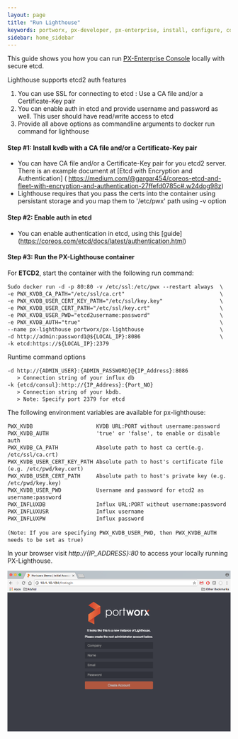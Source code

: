 ```yaml
---
layout: page
title: "Run Lighthouse"
keywords: portworx, px-developer, px-enterprise, install, configure, container, storage, lighthouse
sidebar: home_sidebar
---
```


This guide shows you how you can run [PX-Enterprise Console](http://lighthouse.portworx.com/) locally with secure etcd.

Lighthouse supports etcd2 auth features
1. You can use SSL for connecting to etcd : Use a CA file and/or a Certificate-Key pair
2. You can enable auth in etcd and provide username and password as well. This user should have read/write access to etcd
3. Provide all above options as commandline arguments to docker run command for lighthouse

#### Step #1: Install kvdb with a CA file and/or a Certificate-Key pair

* You can have CA file and/or a Certificate-Key pair for you etcd2 server. There is an example document at [Etcd with Encryption and Authentication] (
https://medium.com/@gargar454/coreos-etcd-and-fleet-with-encryption-and-authentication-27ffefd0785c#.w24dog98z)
* Lighthouse requires that you pass the certs into the container using persistant storage and you map them to '/etc/pwx' path using -v option

#### Step #2: Enable auth in etcd

* You can enable authentication in etcd, using this [guide] (https://coreos.com/etcd/docs/latest/authentication.html)

#### Step #3: Run the PX-Lighthouse container

For **ETCD2**, start the container with the following run command:

```
Sudo docker run -d -p 80:80 -v /etc/ssl:/etc/pwx --restart always  \
-e PWX_KVDB_CA_PATH="/etc/ssl/ca.crt"                              \
-e PWX_KVDB_USER_CERT_KEY_PATH="/etc/ssl/key.key"                  \
-e PWX_KVDB_USER_CERT_PATH="/etc/ssl/key.crt"                      \
-e PWX_KVDB_USER_PWD="etcd2username:password"                      \
-e PWX_KVDB_AUTH="true"                                            \
--name px-lighthouse portworx/px-lighthouse                        \
-d http://admin:password1@${LOCAL_IP}:8086                         \
-k etcd:https://${LOCAL_IP}:2379 
```

Runtime command options

```
-d http://{ADMIN_USER}:{ADMIN_PASSWORD}@{IP_Address}:8086
   > Connection string of your influx db
-k {etcd/consul}:http://{IP_Address}:{Port_NO}
   > Connection string of your kbdb.
   > Note: Specify port 2379 for etcd 
```

The following environment variables are available for px-lighthouse:

```
PWX_KVDB                    KVDB URL:PORT without username:password
PWX_KVDB_AUTH               'true' or 'false', to enable or disable auth 
PWX_KVDB_CA_PATH            Absolute path to host ca cert(e.g. /etc/ssl/ca.crt)
PWX_KVDB_USER_CERT_KEY_PATH Absolute path to host's certificate file (e.g. /etc/pwd/key.cert)
PWX_KVDB_USER_CERT_PATH     Absolute path to host's private key (e.g. /etc/pwd/key.key)
PWX_KVDB_USER_PWD           Username and password for etcd2 as username:password
PWX_INFLUXDB                Influx URL:PORT without username:password
PWX_INFLUXUSR               Influx username
PWX_INFLUXPW                Influx password

(Note: If you are specifying PWX_KVDB_USER_PWD, then PWX_KVDB_AUTH needs to be set as true)
```

In your browser visit *http://{IP_ADDRESS}:80* to access your locally running PX-Lighthouse.

![LH-ON-PREM-FIRST-LOGIN](images/lh-on-prem-first-login-updated_2.png "First Login")
